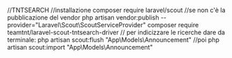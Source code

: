 //TNTSEARCH
//installazione
composer require laravel/scout
//se non c'è la pubblicazione del vendor
php artisan vendor:publish --provider="Laravel\Scout\ScoutServiceProvider"
composer require teamtnt/laravel-scout-tntsearch-driver
// per indicizzare le ricerche dare da terminale:
php artisan scout:flush "App\Models\Announcement"
//poi
php artisan scout:import "App\Models\Announcement"